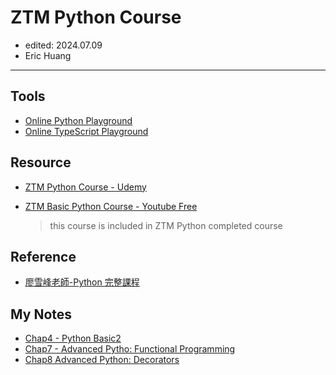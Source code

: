 # ZTM Python Course

- edited: 2024.07.09
- Eric Huang

---

## Tools

- [Online Python Playground](https://programiz.pro/ide/python)
- [Online TypeScript Playground](https://www.typescriptlang.org/play)

## Resource

- [ZTM Python Course - Udemy](https://www.udemy.com/course/complete-python-developer-zero-to-mastery/learn/lecture/15575518?start=0#overview)

- [ZTM Basic Python Course - Youtube Free](https://www.youtube.com/watch?v=4uBbCUjJ_G8&list=PL2HX_yT71umB_oqitnmDgYSKltddPfZ-k&index=1)
  > this course is included in ZTM Python completed course

## Reference

- [廖雪峰老師-Python 完整課程](https://www.liaoxuefeng.com/wiki/1016959663602400/1017970488768640)

## My Notes

- [Chap4 - Python Basic2](https://hackmd.io/LEwHwsJgS_-2OCFhxXvElA?edit)
- [Chap7 - Advanced Pytho: Functional Programming](https://hackmd.io/j47AoouPQ_yqBze12W56Vw)
- [Chap8 Advanced Python: Decorators](https://hackmd.io/7fvKA3dDTt6wGiWq4y0uPg)
